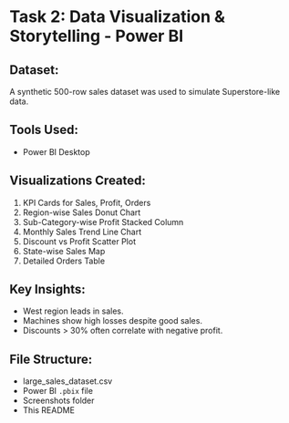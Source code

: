 # Task 2: Data Visualization & Storytelling - Power BI

## Dataset:
A synthetic 500-row sales dataset was used to simulate Superstore-like data.

## Tools Used:
- Power BI Desktop

## Visualizations Created:
1. KPI Cards for Sales, Profit, Orders
2. Region-wise Sales Donut Chart
3. Sub-Category-wise Profit Stacked Column
4. Monthly Sales Trend Line Chart
5. Discount vs Profit Scatter Plot
6. State-wise Sales Map
7. Detailed Orders Table

## Key Insights:
- West region leads in sales.
- Machines show high losses despite good sales.
- Discounts > 30% often correlate with negative profit.

## File Structure:
- large_sales_dataset.csv
- Power BI `.pbix` file
- Screenshots folder
- This README

